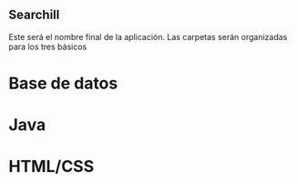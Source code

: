 ## Searchill

Este será el nombre final de la aplicación.
Las carpetas serán organizadas para los tres básicos
# Base de datos

# Java
# HTML/CSS
